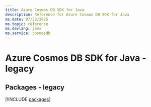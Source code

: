 ```yaml
---
title: Azure Cosmos DB SDK for Java
description: Reference for Azure Cosmos DB SDK for Java
ms.date: 07/23/2025
ms.topic: reference
ms.devlang: java
ms.service: cosmosdb
---
```

# Azure Cosmos DB SDK for Java - legacy
## Packages - legacy
[!INCLUDE [packages](cosmos-db-index.md)]